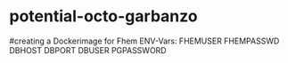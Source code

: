 # potential-octo-garbanzo
#creating a Dockerimage for Fhem
ENV-Vars:
FHEMUSER
FHEMPASSWD
DBHOST
DBPORT
DBUSER
PGPASSWORD
